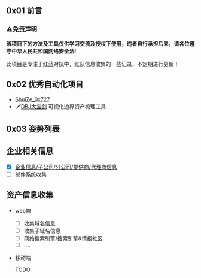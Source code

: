 ## 0x01 前言

### ⚠️免责声明

**该项目下的方法及工具仅供学习交流及授权下使用，违者自行承担后果，请各位遵守中华人民共和国网络安全法!**

此项目是专注于红蓝对抗中，红队信息收集的一些记录，不定期进行更新！

## 0x02 优秀自动化项目

- [ShuiZe_0x727](https://github.com/0x727/ShuiZe_0x727)
- 🗡[DBJ大宝剑](https://github.com/wgpsec/DBJ)  可视化边界资产梳理工具

## 0x03 姿势列表

## 企业相关信息

- [x] [企业信息/子公司/分公司/提供商/代理商信息](企业相关信息/README.md)
- [ ] 邮件系统收集

## 资产信息收集

- web端
  - [ ] 收集域名信息
  - [ ] 收集子域名信息
  - [ ] 网络搜索引擎/搜索引擎&情报社区
  - [ ] ....

- 移动端

  TODO




